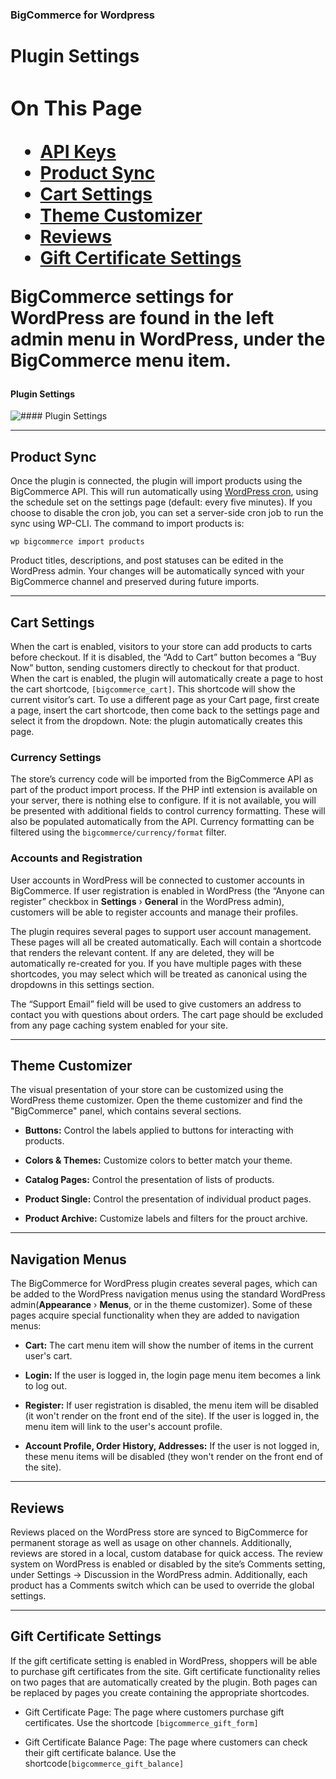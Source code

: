 <div><h3 class="sub-docs-type" id="bigcommerce-for-wordpress">BigCommerce for Wordpress</h3>
<h1 class="sub-docs-title">Plugin Settings
<div class="otp" id="no-index">
	<h3> On This Page </h3>
	<ul>
        <li><a href="#plugin-settings_api-keys">API Keys</a></li>
        <li><a href="#plugin-settings_product-sync">Product Sync</a></li>
        <li><a href="#plugin-settings_cart-settings">Cart Settings</a></li>
        <li><a href="#plugin-settings_theme-customizer">Theme Customizer</a></li>
        <li><a href="#plugin-settings_reviews">Reviews</a></li>
        <li><a href="#plugin-settings_gift-certificate-settings">Gift Certificate Settings</a></li>
	</ul>
</div>

BigCommerce settings for WordPress are found in the left admin menu in WordPress, under the BigCommerce menu item.

<!--
    title: #### Plugin Settings

    data: //s3.amazonaws.com/user-content.stoplight.io/6012/1540476609033
-->

#### Plugin Settings
![#### Plugin Settings
](//s3.amazonaws.com/user-content.stoplight.io/6012/1540476609033 "#### Plugin Settings
")

---

<a href='#plugin-settings_product-sync' aria-hidden='true' class='block-anchor'  id='plugin-settings_product-sync'><i aria-hidden='true' class='linkify icon'></i></a>

## Product Sync
Once the plugin is connected, the plugin will import products using the BigCommerce API. This will run automatically using [WordPress cron](https://developer.wordpress.org/plugins/cron/), using the schedule set on the settings page (default: every five minutes).
If you choose to disable the cron job, you can set a server-side cron job to run the sync using WP-CLI. The command to import products is:

`wp bigcommerce import products`

Product titles, descriptions, and post statuses can be edited in the WordPress admin. Your changes will be automatically synced with your BigCommerce channel and preserved during future imports.

---

<a href='#plugin-settings_cart-settings' aria-hidden='true' class='block-anchor'  id='plugin-settings_cart-settings'><i aria-hidden='true' class='linkify icon'></i></a>

## Cart Settings

When the cart is enabled, visitors to your store can add products to carts before checkout. If it is disabled, the “Add to Cart” button becomes a “Buy Now” button, sending customers directly to checkout for that product. When the cart is enabled, the plugin will automatically create a page to host the cart shortcode, `[bigcommerce_cart]`. This shortcode will show the current visitor’s cart. To use a different page as your Cart page, first create a page, insert the cart shortcode, then come back to the settings page and select it from the dropdown. Note: the plugin automatically creates this page.

### Currency Settings

The store’s currency code will be imported from the BigCommerce API as part of the product import process. If the PHP intl extension is available on your server, there is nothing else to configure. If it is not available, you will be presented with additional fields to control currency formatting. These will also be populated automatically from the API. Currency formatting can be filtered using the `bigcommerce/currency/format` filter.

### Accounts and Registration

User accounts in WordPress will be connected to customer accounts in BigCommerce. If user registration is enabled in WordPress (the “Anyone can register” checkbox in **Settings** › **General** in the WordPress admin), customers will be able to register accounts and manage their profiles. 

The plugin requires several pages to support user account management. These pages will all be created automatically. Each will contain a shortcode that renders the relevant content. If any are deleted, they will be automatically re-created for you. If you have multiple pages with these shortcodes, you may select which will be treated as canonical using the dropdowns in this settings section. 

The “Support Email” field will be used to give customers an address to contact you with questions about orders.
The cart page should be excluded from any page caching system enabled for your site.

---

<a href='#plugin-settings_theme-customizer' aria-hidden='true' class='block-anchor'  id='plugin-settings_theme-customizer'><i aria-hidden='true' class='linkify icon'></i></a>

## Theme Customizer
The visual presentation of your store can be customized using the WordPress theme customizer. Open the theme customizer and find the "BigCommerce" panel, which contains several sections.

* **Buttons:** Control the labels applied to buttons for interacting with products.  

* **Colors & Themes:** Customize colors to better match your theme.
  
* **Catalog Pages:** Control the presentation of lists of products. 
 
* **Product Single:** Control the presentation of individual product pages.  

* **Product Archive:** Customize labels and filters for the prouct archive.

---

<a href='#plugin-settings_navigation-menus' aria-hidden='true' class='block-anchor'  id='plugin-settings_navigation-menus'><i aria-hidden='true' class='linkify icon'></i></a>

## Navigation Menus

The BigCommerce for WordPress plugin creates several pages, which can be added to the WordPress navigation menus using the standard WordPress admin(**Appearance** › **Menus**, or in the theme customizer). 
Some of these pages acquire special functionality when they are added to navigation menus:

* **Cart:** The cart menu item will show the number of items in the current user's cart.
  
* **Login:** If the user is logged in, the login page menu item becomes a link to log out.
  
* **Register:** If user registration is disabled, the menu item will be disabled (it won't render on the front end of the site). If the user is logged in, the menu item will link to the user's account profile.  
* **Account Profile, Order History, Addresses:** If the user is not logged in, these menu items will be disabled (they won't render on the front end of the site).

---

<a href='#plugin-settings_reviews' aria-hidden='true' class='block-anchor'  id='plugin-settings_reviews'><i aria-hidden='true' class='linkify icon'></i></a>

## Reviews
Reviews placed on the WordPress store are synced to BigCommerce for permanent storage as well as usage on other channels. Additionally, reviews are stored in a local, custom database for quick access.
The review system on WordPress is enabled or disabled by the site’s Comments setting, under Settings → Discussion in the WordPress admin. Additionally, each product has a Comments switch which can be used to override the global settings.


---

<a href='#plugin-settings_gift-certificate-settings' aria-hidden='true' class='block-anchor'  id='plugin-settings_gift-certificate-settings'><i aria-hidden='true' class='linkify icon'></i></a>

## Gift Certificate Settings
If the gift certificate setting is enabled in WordPress, shoppers will be able to purchase gift certificates from the site. Gift certificate functionality relies on two pages that are automatically created by the plugin. Both pages can be replaced by pages you create containing the appropriate shortcodes.

* Gift Certificate Page: The page where customers purchase gift certificates. 
Use the shortcode `[bigcommerce_gift_form]`

* Gift Certificate Balance Page:
The page where customers can check their gift certificate balance. Use the shortcode`[bigcommerce_gift_balance]`


